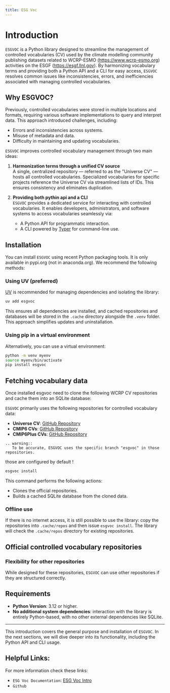 ```yaml
---
title: ESG Voc
---
```


# Introduction 

`ESGVOC` is a Python library designed to streamline the management of controlled vocabularies (CV) used by the climate modelling community publishing datasets related to WCRP-ESMO (https://www.wcrp-esmo.org) activities on the ESGF (https://esgf.llnl.gov). By harmonizing vocabulary terms and providing both a Python API and a CLI for easy access, `ESGVOC` resolves common issues like inconsistencies, errors, and inefficiencies associated with managing controlled vocabularies.

## Why ESGVOC?


Previously, controlled vocabularies were stored in multiple locations and formats, requiring various software implementations to query and interpret data. This approach introduced challenges, including:

- Errors and inconsistencies across systems.
- Misuse of metadata and data.
- Difficulty in maintaining and updating vocabularies.

`ESGVOC` improves controlled vocabulary management through two main ideas:

1. **Harmonization terms through a unified CV source**  
   A single, centralized repository — referred to as the "Universe CV" — hosts all controlled vocabularies. Specialized vocabularies for specific projects reference the Universe CV via streamlined lists of IDs. This ensures consistency and eliminates duplication.

2. **Providing both pythin api and a CLI**  
   `ESGVOC` provides a dedicated service for interacting with controlled vocabularies. It enables developers, administrators, and software systems to access vocabularies seamlessly via:
   - A Python API for programmatic interaction.
   - A CLI powered by [Typer](https://typer.tiangolo.com/) for command-line use.

## Installation

You can install `ESGVOC` using recent Python packaging tools. It is only available in pypi.org (not in anaconda.org). We recommend the following methods:

### Using UV (preferred)

[UV](https://docs.astral.sh/uv/) is recommended for managing dependencies and isolating the library:

```bash
uv add esgvoc
```

This ensures all dependencies are installed, and cached repositories and databases will be stored in the `.cache` directory alongside the `.venv` folder. This approach simplifies updates and uninstallation.

### Using pip in a virtual environment
Alternatively, you can use a virtual environment:

```bash
python -m venv myenv
source myenv/bin/activate
pip install esgvoc
```

## Fetching vocabulary data

Once installed esgvoc need to clone the following WCRP CV repositories and cache them into an SQLite database:  


`ESGVOC` primarily uses the following repositories for controlled vocabulary data:

- **Universe CV**: [GitHub Repository](https://github.com/WCRP-CMIP/WCRP-universe/tree/esgvoc)
- **CMIP6 CVs**: [GitHub Repository](https://github.com/WCRP-CMIP/CMIP6_CVs/tree/esgvoc)
- **CMIP6Plus CVs**: [GitHub Repository](https://github.com/WCRP-CMIP/CMIP6Plus_CVs/tree/esgvoc)


```{eval-rst}
.. warning::
   To be accurate, ESGVOC uses the specific branch "esgvoc" in those repositories.
```

those are configured by default !

```bash
esgvoc install
```

This command performs the following actions:
- Clones the official repositories.
- Builds a cached SQLite database from the cloned data.

### Offline use
If there is no internet access, it is still possible to use the library: copy the repositories into `.cache/repos` and then issue `esgvoc install`. The library will check the `.cache/repos` directory for existing repositories.

## Official controlled vocabulary repositories

### Flexibility for other repositories
While designed for these repositories, `ESGVOC` can use other repositories if they are structured correctly.

## Requirements

- **Python Version**: 3.12 or higher.
- **No additional system dependencies**: interaction with the library is entirely Python-based, with no other external dependencies like SQLite.

---

This introduction covers the general purpose and installation of `ESGVOC`. In the next sections, we will dive deeper into its functionality, including the Python API and CLI usage.

## Helpful Links:
For more information check these links:
* `ESG Voc Documentation`: [ESG Voc Intro](https://esgf.github.io/esgf-vocab/user/introduction.html)
* `Github`